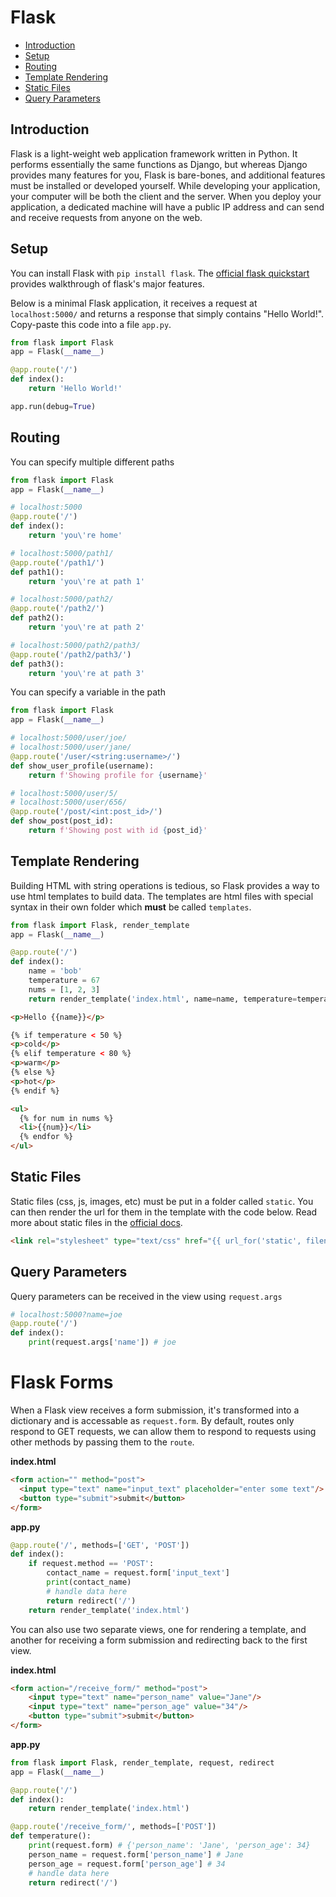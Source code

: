   
# Flask
- [Introduction](#introduction)
- [Setup](#setup)
- [Routing](#routing)
- [Template Rendering](#template-rendering)
- [Static Files](#static-files)
- [Query Parameters](#query-parameters)


## Introduction

Flask is a light-weight web application framework written in Python. It performs essentially the same functions as Django, but whereas Django provides many features for you, Flask is bare-bones, and additional features must be installed or developed yourself. While developing your application, your computer will be both the client and the server. When you deploy your application, a dedicated machine will have a public IP address and can send and receive requests from anyone on the web.

## Setup

You can install Flask with `pip install flask`. The [official flask quickstart](https://flask.palletsprojects.com/en/1.1.x/quickstart/) provides walkthrough of flask's major features.

Below is a minimal Flask application, it receives a request at `localhost:5000/` and returns a response that simply contains "Hello World!". Copy-paste this code into a file `app.py`.

```python
from flask import Flask
app = Flask(__name__)

@app.route('/')
def index():
    return 'Hello World!'

app.run(debug=True)
```


## Routing


You can specify multiple different paths

```python
from flask import Flask
app = Flask(__name__)

# localhost:5000
@app.route('/')
def index():
    return 'you\'re home'

# localhost:5000/path1/
@app.route('/path1/')
def path1():
    return 'you\'re at path 1'

# localhost:5000/path2/
@app.route('/path2/')
def path2():
    return 'you\'re at path 2'

# localhost:5000/path2/path3/
@app.route('/path2/path3/')
def path3():
    return 'you\'re at path 3'
```


You can specify a variable in the path

```python
from flask import Flask
app = Flask(__name__)

# localhost:5000/user/joe/
# localhost:5000/user/jane/
@app.route('/user/<string:username>/')
def show_user_profile(username):
    return f'Showing profile for {username}'

# localhost:5000/user/5/
# localhost:5000/user/656/
@app.route('/post/<int:post_id>/')
def show_post(post_id):
    return f'Showing post with id {post_id}'

```

## Template Rendering

Building HTML with string operations is tedious, so Flask provides a way to use html templates to build data. The templates are html files with special syntax in their own folder which **must** be called `templates`.

```python
from flask import Flask, render_template
app = Flask(__name__)

@app.route('/')
def index():
    name = 'bob'
    temperature = 67
    nums = [1, 2, 3]  
    return render_template('index.html', name=name, temperature=temperature, nums=nums)
```

```html
<p>Hello {{name}}</p>

{% if temperature < 50 %}
<p>cold</p>
{% elif temperature < 80 %}
<p>warm</p>
{% else %}
<p>hot</p>
{% endif %}

<ul>
  {% for num in nums %}
  <li>{{num}}</li>
  {% endfor %}
</ul>
```

## Static Files

Static files (css, js, images, etc) must be put in a folder called `static`. You can then render the url for them in the template with the code below. Read more about static files in the [official docs](https://flask.palletsprojects.com/en/1.1.x/tutorial/static/).

```html
<link rel="stylesheet" type="text/css" href="{{ url_for('static', filename='style.css') }}"/>
```


## Query Parameters

Query parameters can be received in the view using `request.args`


```python
# localhost:5000?name=joe
@app.route('/')
def index():
    print(request.args['name']) # joe
```

  
# Flask Forms

When a Flask view receives a form submission, it's transformed into a dictionary and is accessable as `request.form`. By default, routes only respond to GET requests, we can allow them to respond to requests using other methods by passing them to the `route`.

**index.html**
```html
<form action="" method="post">
  <input type="text" name="input_text" placeholder="enter some text"/>
  <button type="submit">submit</button>
</form>
```

**app.py**
```python
@app.route('/', methods=['GET', 'POST'])
def index():
    if request.method == 'POST':
        contact_name = request.form['input_text']
        print(contact_name)
        # handle data here
        return redirect('/')
    return render_template('index.html')
```


You can also use two separate views, one for rendering a template, and another for receiving a form submission and redirecting back to the first view.


**index.html**
```html
<form action="/receive_form/" method="post">
    <input type="text" name="person_name" value="Jane"/>
    <input type="text" name="person_age" value="34"/>
    <button type="submit">submit</button>
</form>
```

**app.py**
```python
from flask import Flask, render_template, request, redirect
app = Flask(__name__)

@app.route('/')
def index():
    return render_template('index.html')

@app.route('/receive_form/', methods=['POST'])
def temperature():
    print(request.form) # {'person_name': 'Jane', 'person_age': 34}
    person_name = request.form['person_name'] # Jane
    person_age = request.form['person_age'] # 34
    # handle data here
    return redirect('/')
```